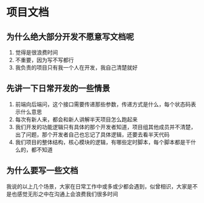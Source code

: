 # 项目文档

## 为什么绝大部分开发不愿意写文档呢

1. 觉得是很浪费时间
2. 不重要，因为写不写都行
3. 我负责的项目只有我一个人在开发，我自己清楚就好



## 先讲一下日常开发的一些情景

1. 前端向后端问，这个接口需要传递那些参数，传递方式是什么，每个状态码表示什么意思
2. 每次有新人来，都会和新人讲解半天项目怎么跑起来
3. 我们开发的功能逻辑只有具体的那个开发者知道，项目组其他成员并不清楚，出了问题，那个开发者自己也忘记了具体逻辑，还要去看半天代码
4. 我们项目的整体结构，核心模块的逻辑，有哪些定时脚本，每个脚本都是干什么的，都不知道

## 

## 为什么要写一些文档

我说的以上几个场景，大家在日常工作中或多或少都会遇到，似曾相识，大家是不是也感觉无形之中在沟通上会浪费我们很多时间